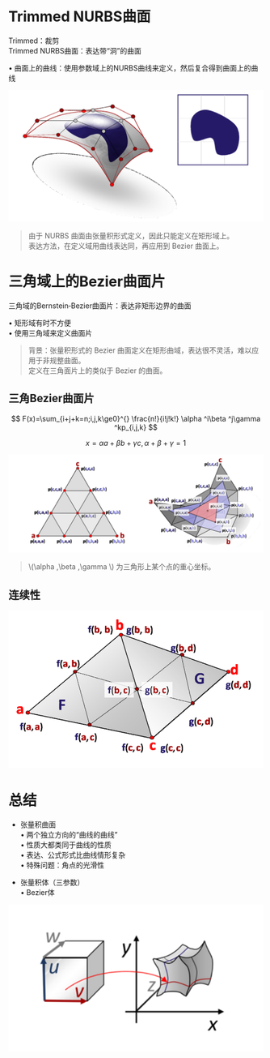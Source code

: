 # Trimmed NURBS曲面

Trimmed：裁剪   
Trimmed NURBS曲面：表达带“洞”的曲面

• 曲面上的曲线：使用参数域上的NURBS曲线来定义，然后复合得到曲面上的曲线      

![](../assets/曲面12.png)   

> 由于 NURBS 曲面由张量积形式定义，因此只能定义在矩形域上。    
表达方法，在定义域用曲线表达同，再应用到 Bezier 曲面上。    

# 三角域上的Bezier曲面片    

三角域的Bernstein‐Bezier曲面片：表达非矩形边界的曲面    

• 矩形域有时不方便     
• 使用三角域来定义曲面片    

> 背景：张量积形式的 Bezier 曲面定义在矩形曲域，表达很不灵活，难以应用于非规整曲面。    
定义在三角面片上的类似于 Bezier 的曲面。      


## 三角Bezier曲面片    

$$
F(x)=\sum_{i+j+k=n;i,j,k\ge0}^{} \frac{n!}{i!j!k!} \alpha  ^i\beta ^j\gamma ^kp_{i,j,k}
$$

$$
x=\alpha a+\beta b+\gamma c,\alpha +\beta +\gamma =1
$$

![](../assets/曲面17.png)   

> \\(\alpha ,\beta ,\gamma \\) 为三角形上某个点的重心坐标。 

## 连续性   

![](../assets/曲面18.png)   


# 总结  

* 张量积曲面   
• 两个独立方向的“曲线的曲线”    
• 性质大都类同于曲线的性质   
• 表达、公式形式比曲线情形复杂    
• 特殊问题：角点的光滑性    

* 张量积体（三参数）    
• Bezier体    

![](../assets/曲面19.png)    
